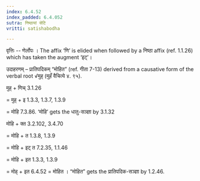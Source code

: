 ```yaml
---
index: 6.4.52
index_padded: 6.4.052
sutra: निष्ठायां सेटि
vritti: satishabodha

---
```

वृत्तिः -- णेर्लोपः । The affix ‘णि’ is elided when followed by a निष्ठा affix (ref. 1.1.26) which has taken the augment ‘इट्’।


उदाहरणम् – प्रातिपदिकम् “मोहित” (ref. गीता 7-13) derived from a causative form of the verbal root √मुह् (मुहँ वैचित्ये ४. ९५).


मुह् + णिच् 3.1.26

= मुह् + इ 1.3.3, 1.3.7, 1.3.9

= मोहि 7.3.86. ‘मोहि’ gets the धातु-सञ्ज्ञा by 3.1.32

मोहि + क्त 3.2.102, 3.4.70

= मोहि + त 1.3.8, 1.3.9

= मोहि + इट् त 7.2.35, 1.1.46

= मोहि + इत 1.3.3, 1.3.9

= मोह् + इत 6.4.52 = मोहित । “मोहित” gets the प्रातिपदिक-सञ्ज्ञा by 1.2.46.